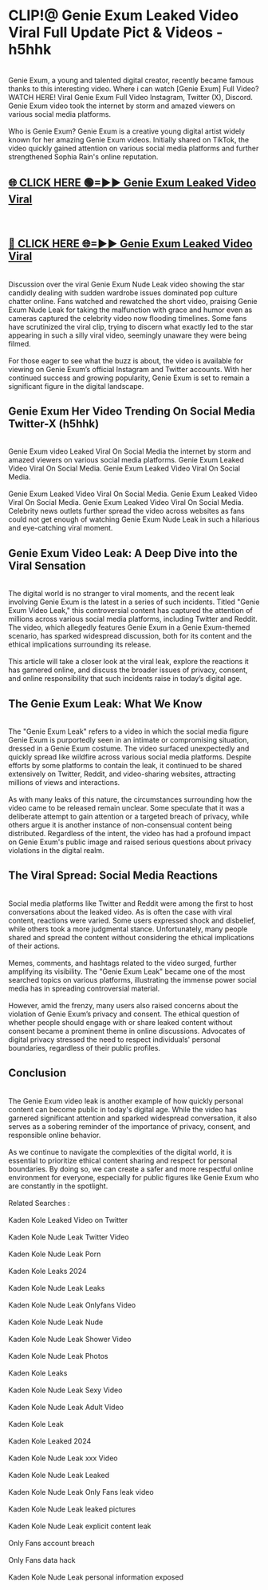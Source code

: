 # CLIP!@ Genie Exum Leaked Video Viral Full Update Pict & Videos - h5hhk
<br>
Genie Exum, a young and talented digital creator, recently became famous thanks to this interesting video. Where i can watch [Genie Exum] Full Video? WATCH HERE! Viral Genie Exum Full Video Instagram, Twitter (X), Discord. Genie Exum video took the internet by storm and amazed viewers on various social media platforms.
<br><br>
Who is Genie Exum? Genie Exum is a creative young digital artist widely known for her amazing Genie Exum videos. Initially shared on TikTok, the video quickly gained attention on various social media platforms and further strengthened Sophia Rain's online reputation.
<br>
<h2><a href="https://bestclip.site?title=Genie_Exum">🌐 CLICK HERE 🟢=►► Genie Exum Leaked Video Viral</a></h2>
<br>
<h2><a href="https://bestclip.site?title=Genie_Exum">🔴 CLICK HERE 🌐=►► Genie Exum Leaked Video Viral</a></h2>
<br>
Discussion over the viral Genie Exum Nude Leak video showing the star candidly dealing with sudden wardrobe issues dominated pop culture chatter online. Fans watched and rewatched the short video, praising Genie Exum Nude Leak for taking the malfunction with grace and humor even as cameras captured the celebrity video now flooding timelines. Some fans have scrutinized the viral clip, trying to discern what exactly led to the star appearing in such a silly viral video, seemingly unaware they were being filmed.
<br><br>
For those eager to see what the buzz is about, the video is available for viewing on Genie Exum’s official Instagram and Twitter accounts. With her continued success and growing popularity, Genie Exum is set to remain a significant figure in the digital landscape.
<br>
<h2>Genie Exum Her Video Trending On Social Media Twitter-X (h5hhk)</h2>
<br>
Genie Exum video Leaked Viral On Social Media the internet by storm and amazed viewers on various social media platforms. Genie Exum Leaked Video Viral On Social Media. Genie Exum Leaked Video Viral On Social Media.
<br><br>
Genie Exum Leaked Video Viral On Social Media. Genie Exum Leaked Video Viral On Social Media. Genie Exum Leaked Video Viral On Social Media. Celebrity news outlets further spread the video across websites as fans could not get enough of watching Genie Exum Nude Leak in such a hilarious and eye-catching viral moment.
<br>
<h2>Genie Exum Video Leak: A Deep Dive into the Viral Sensation</h2>
<br>
The digital world is no stranger to viral moments, and the recent leak involving Genie Exum is the latest in a series of such incidents. Titled "Genie Exum Video Leak," this controversial content has captured the attention of millions across various social media platforms, including Twitter and Reddit. The video, which allegedly features Genie Exum in a Genie Exum-themed scenario, has sparked widespread discussion, both for its content and the ethical implications surrounding its release.
<br><br>
This article will take a closer look at the viral leak, explore the reactions it has garnered online, and discuss the broader issues of privacy, consent, and online responsibility that such incidents raise in today’s digital age.
<br>
<h2>The Genie Exum Leak: What We Know</h2>
<br>
The "Genie Exum Leak" refers to a video in which the social media figure Genie Exum is purportedly seen in an intimate or compromising situation, dressed in a Genie Exum costume. The video surfaced unexpectedly and quickly spread like wildfire across various social media platforms. Despite efforts by some platforms to contain the leak, it continued to be shared extensively on Twitter, Reddit, and video-sharing websites, attracting millions of views and interactions.
<br><br>
As with many leaks of this nature, the circumstances surrounding how the video came to be released remain unclear. Some speculate that it was a deliberate attempt to gain attention or a targeted breach of privacy, while others argue it is another instance of non-consensual content being distributed. Regardless of the intent, the video has had a profound impact on Genie Exum's public image and raised serious questions about privacy violations in the digital realm.
<br>
<h2>The Viral Spread: Social Media Reactions</h2>
<br>
Social media platforms like Twitter and Reddit were among the first to host conversations about the leaked video. As is often the case with viral content, reactions were varied. Some users expressed shock and disbelief, while others took a more judgmental stance. Unfortunately, many people shared and spread the content without considering the ethical implications of their actions.
<br><br>
Memes, comments, and hashtags related to the video surged, further amplifying its visibility. The "Genie Exum Leak" became one of the most searched topics on various platforms, illustrating the immense power social media has in spreading controversial material.
<br><br>
However, amid the frenzy, many users also raised concerns about the violation of Genie Exum’s privacy and consent. The ethical question of whether people should engage with or share leaked content without consent became a prominent theme in online discussions. Advocates of digital privacy stressed the need to respect individuals' personal boundaries, regardless of their public profiles.
<br>
<h2>Conclusion</h2>
<br>
The Genie Exum video leak is another example of how quickly personal content can become public in today's digital age. While the video has garnered significant attention and sparked widespread conversation, it also serves as a sobering reminder of the importance of privacy, consent, and responsible online behavior.
<br><br>
As we continue to navigate the complexities of the digital world, it is essential to prioritize ethical content sharing and respect for personal boundaries. By doing so, we can create a safer and more respectful online environment for everyone, especially for public figures like Genie Exum who are constantly in the spotlight.
<br><br>
Related Searches :
<br><br>
Kaden Kole Leaked Video on Twitter
<br><br>
Kaden Kole Nude Leak Twitter Video
<br><br>
Kaden Kole Nude Leak Porn
<br><br>
Kaden Kole Leaks 2024
<br><br>
Kaden Kole Nude Leak Leaks
<br><br>
Kaden Kole Nude Leak Onlyfans Video
<br><br>
Kaden Kole Nude Leak Nude
<br><br>
Kaden Kole Nude Leak Shower Video
<br><br>
Kaden Kole Nude Leak Photos
<br><br>
Kaden Kole Leaks
<br><br>
Kaden Kole Nude Leak Sexy Video
<br><br>
Kaden Kole Nude Leak Adult Video
<br><br>
Kaden Kole Leak
<br><br>
Kaden Kole Leaked 2024
<br><br>
Kaden Kole Nude Leak xxx Video
<br><br>
Kaden Kole Nude Leak Leaked
<br><br>
Kaden Kole Nude Leak Only Fans leak video
<br><br>
Kaden Kole Nude Leak leaked pictures
<br><br>
Kaden Kole Nude Leak explicit content leak
<br><br>
Only Fans account breach
<br><br>
Only Fans data hack
<br><br>
Kaden Kole Nude Leak personal information exposed